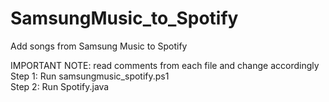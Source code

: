 # SamsungMusic_to_Spotify
Add songs from Samsung Music to Spotify

IMPORTANT NOTE: read comments from each file and change accordingly <br />
Step 1: Run samsungmusic_spotify.ps1 <br />
Step 2: Run Spotify.java
